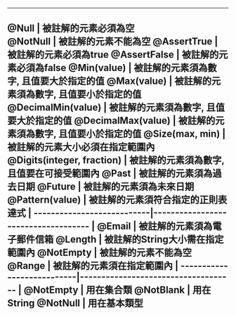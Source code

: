 ----------------------------------------------------------------
@Null                      | 被註解的元素必須為空            
@NotNull                   | 被註解的元素不能為空
@AssertTrue                | 被註解的元素必須為true
@AssertFalse               | 被註解的元素必須為false
@Min(value)                | 被註解的元素須為數字, 且值要大於指定的值
@Max(value)                | 被註解的元素須為數字, 且值要小於指定的值
@DecimalMin(value)         | 被註解的元素須為數字, 且值要大於指定的值
@DecimalMax(value)         | 被註解的元素須為數字, 且值要小於指定的值
@Size(max, min)            | 被註解的元素大小必須在指定範圍內
@Digits(integer, fraction) | 被註解的元素須為數字, 且值要在可接受範圍內
@Past                      | 被註解的元素須為過去日期
@Future                    | 被註解的元素須為未來日期
@Pattern(value)            | 被註解的元素須符合指定的正則表達式
                           |
---------------------------|------------------------------------
                           |
@Email                     | 被註解的元素須為電子郵件信箱
@Length                    | 被註解的String大小需在指定範圍內
@NotEmpty                  | 被註解的元素不能為空
@Range                     | 被註解的元素須在指定範圍內
                           |
---------------------------|------------------------------------
                           |
@NotEmpty                  | 用在集合類
@NotBlank                  | 用在String
@NotNull                   | 用在基本類型
----------------------------------------------------------------